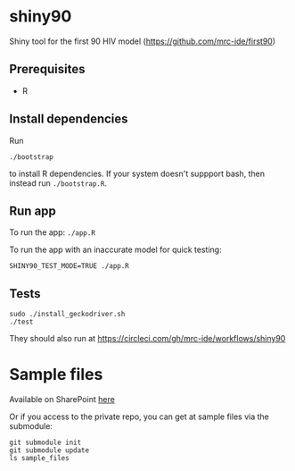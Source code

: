 # shiny90
Shiny tool for the first 90 HIV model (https://github.com/mrc-ide/first90)

## Prerequisites
* R

## Install dependencies
Run

```
./bootstrap
```

to install R dependencies. If your system doesn't suppport bash, then instead run `./bootstrap.R`.

## Run app
To run the app: `./app.R`

To run the app with an inaccurate model for quick testing:

```
SHINY90_TEST_MODE=TRUE ./app.R
```

## Tests
```
sudo ./install_geckodriver.sh
./test
```

They should also run at https://circleci.com/gh/mrc-ide/workflows/shiny90

# Sample files
Available on SharePoint [here](https://imperiallondon-my.sharepoint.com/:f:/r/personal/epidem_ic_ac_uk/Documents/UNAIDS%20Ref%20Group%20Shared%20Drive/Ref%20Group%20Meetings/Meetings%202018/first%2090%20workshop%20-%20Wisbech%20August%202018?csf=1&e=MFospr)

Or if you access to the private repo, you can get at sample files via the submodule:

```
git submodule init
git submodule update
ls sample_files
```